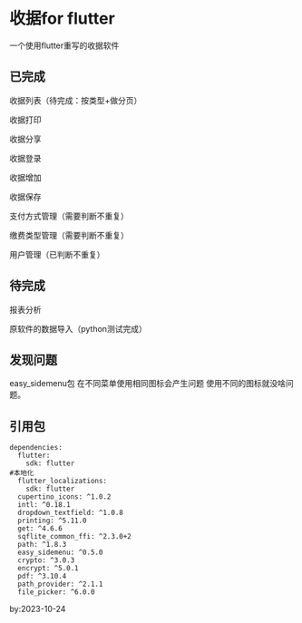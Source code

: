 # 收据for flutter

一个使用flutter重写的收据软件

## 已完成
收据列表（待完成：按类型+做分页）

收据打印

收据分享

收据登录

收据增加

收据保存

支付方式管理（需要判断不重复）

缴费类型管理（需要判断不重复）

用户管理（已判断不重复）


## 待完成

报表分析

原软件的数据导入（python测试完成）
## 发现问题
easy_sidemenu包
在不同菜单使用相同图标会产生问题
使用不同的图标就没啥问题。



## 引用包
```
dependencies:
  flutter:
    sdk: flutter
#本地化
  flutter_localizations:
    sdk: flutter  
  cupertino_icons: ^1.0.2
  intl: ^0.18.1
  dropdown_textfield: ^1.0.8
  printing: ^5.11.0
  get: ^4.6.6
  sqflite_common_ffi: ^2.3.0+2
  path: ^1.8.3
  easy_sidemenu: ^0.5.0
  crypto: ^3.0.3
  encrypt: ^5.0.1
  pdf: ^3.10.4
  path_provider: ^2.1.1
  file_picker: ^6.0.0
```
by:2023-10-24
